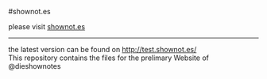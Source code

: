 #shownot.es

please visit [shownot.es](http://shownot.es)  

---
the latest version can be found on http://test.shownot.es/  
This repository contains the files for the prelimary Website of @dieshownotes  
